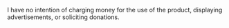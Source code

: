 I have no intention of charging money for the use of the product, displaying advertisements, or soliciting donations.

